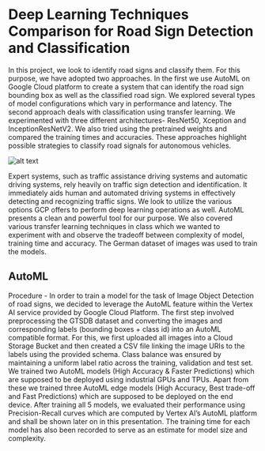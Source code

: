 # Deep Learning Techniques Comparison for Road Sign Detection and Classification

In this project, we look to identify road signs and classify them. For this purpose, we have adopted two approaches. In the first we use AutoML on Google Cloud platform to create a system that can identify the road sign bounding box as well as the classified road sign. We explored several types of model configurations which vary in performance and latency. The second approach deals with classification using transfer learning. We experimented with three different architectures- ResNet50, Xception and InceptionResNetV2. We also tried using the pretrained weights and compared the training times and accuracies. These approaches highlight possible strategies to classify road signals for autonomous vehicles.

![alt text](https://www.google.com/search?q=road+sign+detection+bounding+box&tbm=isch&ved=2ahUKEwi15_Sh9dD3AhX2sXIEHTvWChwQ2-cCegQIABAA&oq=road+sign+detection+bounding+box&gs_lcp=CgNpbWcQAzoECAAQQzoECAAQGDoECAAQHlC_AViCFmC8FmgAcAB4AIABU4gBqAaSAQIxNJgBAKABAaoBC2d3cy13aXotaW1nwAEB&sclient=img&ei=Uj94YrX2MPbjytMPu6yr4AE&bih=821&biw=1440#imgrc=A_rr3IsiifXr8M)

Expert systems, such as traffic assistance driving systems and automatic driving systems, rely heavily on traffic sign detection and identification. It immediately aids human and automated driving systems in effectively detecting and recognizing traffic signs. We look to utilize the various options GCP offers to perform deep learning operations as well. AutoML presents a clean and powerful tool for our purpose. We also covered various transfer learning techniques in class which we wanted to experiment with and observe the tradeoff between complexity of model, training time and accuracy. The German dataset of images was used to train the models.

## AutoML

Procedure - In order to train a model for the task of Image Object Detection of road signs, we decided to leverage the AutoML feature within the Vertex AI service provided by Google Cloud Platform. The first step involved preprocessing the GTSDB dataset and converting the images and corresponding labels (bounding boxes + class id) into an AutoML compatible format. For this, we first uploaded all images into a Cloud Storage Bucket and then created a CSV file linking the image URIs to the labels using the provided schema. Class balance was ensured by maintaining a uniform label ratio across the training, validation and test set. We trained two AutoML models (High Accuracy & Faster Predictions) which are supposed to be deployed using industrial GPUs and TPUs. Apart from these we trained three AutoML edge models (High Accuracy, Best trade-off and Fast Predictions) which are supposed to be deployed on the end device.
After training all 5 models, we evaluated their performance using Precision-Recall curves which are computed by Vertex AI’s AutoML platform and shall be shown later on in this presentation. The training time for each model has also been recorded to serve as an estimate for model size and complexity.


